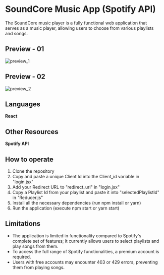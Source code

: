 # SoundCore Music App (Spotify API)

The SoundCore music player is a fully functional web application that serves as a music player, allowing users to choose from various playlists and songs.

## Preview - 01 

![preview_1](https://github.com/TechPodx/Style-Repo/blob/fcbab6d1c0baeaa086c496845bd7f272f3380ce1/Images/Music_player_preview_1.png)


## Preview - 02

![preview_2](https://github.com/TechPodx/Style-Repo/blob/4daaeb14c1c9cf9fbcc7b67ba76ca634a00f7e27/Gif/Preview.gif)

## Languages

**React**

## Other Resources

**Spotify API**

## How to operate

1. Clone the repository
2. Copy and paste a unique Client Id into the Client_id variable in "login.jsx"
3. Add your Redirect URL to "redirect_url" in "login.jsx"
4. Copy a Playlist Id from your playlist and paste it into "selectedPlaylistId" in "Reducer.js"
5. Install all the necessary dependencies (run npm install or yarn)
6. Run the application (execute npm start or yarn start)

## Limitations

- The application is limited in functionality compared to Spotify's complete set of features; it currently allows users to select playlists and play songs from them.
- To access the full range of Spotify functionalities, a premium account is required.
- Users with free accounts may encounter 403 or 429 errors, preventing them from playing songs.